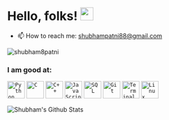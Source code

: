 # Hello, folks! <img src="https://raw.githubusercontent.com/MartinHeinz/MartinHeinz/master/wave.gif" width="30px">

- 📫 How to reach me: shubhampatni88@gmail.com

<p align="left"> <img src="https://komarev.com/ghpvc/?username=shubham8patni&label=Profile%20views&color=0e75b6&style=flat" alt="shubham8patni" /> </p>


### I am good at:
<code><img width="40px" src="https://img.icons8.com/color/2x/python.png" title="Python"/></code>
<code><img width="40px" src="https://img.icons8.com/color/2x/c-programming.png" title="C"/></code>
<code><img width="40px" src="https://img.icons8.com/color/2x/c-plus-plus-logo.png" title="C++"/></code>
<code><img width="40px" src="https://img.icons8.com/color/2x/javascript.png" title="JavaScript"/></code>
<code><img width="40px" src="https://img.icons8.com/color/2x/sql.png" title="SQL"/></code>
<code><img width="40px" src="https://img.icons8.com/color/2x/git.png" title="Git"/></code>
<code><img width="40px" src="https://img.icons8.com/fluent/96/console.png" title="Terminal"/></code>
<code><img width="40px" src="https://img.icons8.com/color/2x/linux.png" title="Linux"/></code>

![Shubham's Github Stats](https://github-readme-stats.vercel.app/api?username=shubham8patni&show_icons=true&bg_color=204886,3967A2,204886&title_color=091441&text_color=ffffff&icon_color=091441)

